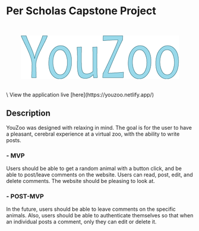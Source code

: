 # Per Scholas Capstone Project
<br>
<p align="center">
  <img src="./src/Images/youzoo.png" alt="YouZoo logo" />
</p>
<br> \
View the application live [here](https://youzoo.netlify.app/)

## Description

YouZoo was designed with relaxing in mind. The goal is for the user to have a pleasant, cerebral experience at a virtual zoo, with the ability to write posts.

### - MVP

Users should be able to get a random animal with a button click, and be able to post/leave comments on the website. Users can read, post, edit, and delete comments. The website should be pleasing to look at.

###  - POST-MVP

In the future, users should be able to leave comments on the specific animals. Also, users should be able to authenticate themselves so that when an individual posts a comment, only they can edit or delete it.
